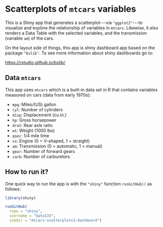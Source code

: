 # Scatterplots of `mtcars` variables

This is a Shiny app that generates a scatterplot---via `"ggplot2"`---to 
visualize and explore the relationship of variables in `mtcars`. Likewise,
it also renders a Data Table with the selected variables, and the transmission
(variable `am`) of the cars.

On the layout side of things, this app is shiny dashboard app based on the
package `"bslib"`. To see more information about shiny dashboards go to:

<https://rstudio.github.io/bslib/>


## Data `mtcars`

This app uses `mtcars` which is a built-in data set in R that contains 
variables measured on cars (data from early 1970s):

- `mpg`: Miles/(US) gallon
- `cyl`: Number of cylinders
- `disp`: Displacement (cu.in.)
- `hp`: Gross horsepower
- `drat`: Rear axle ratio
- `wt`: Weight (1000 lbs)
- `qsec`: 1/4 mile time
- `vs`: Engine (0 = V-shaped, 1 = straight)
- `am`: Transmission (0 = automatic, 1 = manual)
- `gear`: Number of forward gears
- `carb`: Number of carburetors



## How to run it?

One quick way to run the app is with the `"shiny"` function `runGitHub()` as follows:

```R
library(shiny)

runGitHub(
  repo = "shiny", 
  username = "data133", 
  subdir = "mtcars-scatterplots3-dashboard")
```

